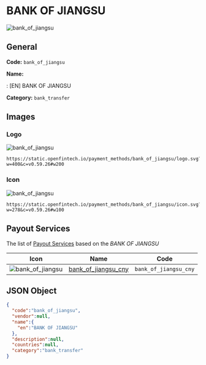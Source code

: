 
# BANK OF JIANGSU 
![bank_of_jiangsu](https://static.openfintech.io/payment_methods/bank_of_jiangsu/logo.svg?w=400&c=v0.59.26#w200)  

## General 
**Code:** `bank_of_jiangsu` 
 
**Name:** 
 
:	[EN] BANK OF JIANGSU 
 
**Category:** `bank_transfer` 
 

## Images 

### Logo 
![bank_of_jiangsu](https://static.openfintech.io/payment_methods/bank_of_jiangsu/logo.svg?w=400&c=v0.59.26#w200)  

```
https://static.openfintech.io/payment_methods/bank_of_jiangsu/logo.svg?w=400&c=v0.59.26#w200
```  

### Icon 
![bank_of_jiangsu](https://static.openfintech.io/payment_methods/bank_of_jiangsu/icon.svg?w=278&c=v0.59.26#w100)  

```
https://static.openfintech.io/payment_methods/bank_of_jiangsu/icon.svg?w=278&c=v0.59.26#w100
```  

## Payout Services 
 
The list of [Payout Services](/payout-services/) based on the _BANK OF JIANGSU_ 

|Icon|Name|Code| 
|:---:|:---:|:---:| 
|![bank_of_jiangsu](https://static.openfintech.io/payout_methods/bank_of_jiangsu/icon.svg?w=278&c=v0.59.26#w40) |[bank_of_jiangsu_cny](/payout-services/bank_of_jiangsu_cny/)|`bank_of_jiangsu_cny`| 
 

## JSON Object 

```json
{
  "code":"bank_of_jiangsu",
  "vendor":null,
  "name":{
    "en":"BANK OF JIANGSU"
  },
  "description":null,
  "countries":null,
  "category":"bank_transfer"
}
```  
